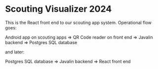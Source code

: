 # Scouting Visualizer 2024

This is the React front end to our scouting app system. Operational flow goes:

Android app on scouting apps => 
QR Code reader on front end =>
Javalin backend =>
Postgres SQL database

and later:

Postgres SQL database =>
Javalin backend =>
React front end